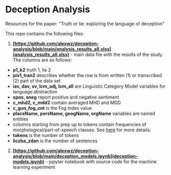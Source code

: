 # Deception Analysis
Resources for the paper: "Truth or lie: exploring the language of deception"

This repo contains the following files:
1. **[https://github.com/alexwz/deception-analysis/blob/main/analysis_results_all.xlsx](analysis_results_all.xlsx)** - main data file with the results of the study.
  The columns are as follows:
  - **p1_k2** truth 1, lie 2
  - **pis1_tran2** describes whether the row is from written (1) or transcribed (2) part of the data set
  - **iav, dav, sv, lcm_adj, lcm_all** are Linguistic Category Model variables for language abstraction
  - **spos, sneg** report positive and negative sentiment
  - **c_mhd2, c_mdd2** contain averaged MHD and MDD
  - **c_gun_fog_cnt** is the Fog Index value
  - **placeName, persName, geogName, orgName** variables are named entities
  - columns starting from prep up to tokens contain frequencies of morphological/part-of-speech classes. See [here](https://www.sketchengine.eu/polish-nkjp-part-of-speech-tagset/) for more details.
  - **tokens** is the number of tokens
  - **liczba_zdan** is the number of sentences

2. **[https://github.com/alexwz/deception-analysis/blob/main/deception_models.ipynb](deception-models.ipynb)** - jupyter notebook with source code for the machine learning experiment
